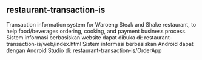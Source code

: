 ## restaurant-transaction-is
Transaction information system for Waroeng Steak and Shake restaurant, to help food/beverages ordering, cooking, and payment business process.
Sistem informasi berbasiskan website dapat dibuka di: restaurant-transaction-is/web/index.html
Sistem informasi berbasiskan Android dapat dengan Android Studio di: restaurant-transaction-is/OrderApp
